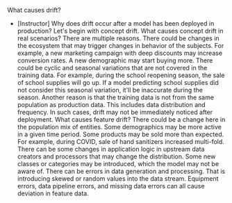 What causes drift?
- [Instructor] Why does drift occur after a model has been deployed in production? Let's begin with concept drift. What causes concept drift in real scenarios? There are multiple reasons. There could be changes in the ecosystem that may trigger changes in behavior of the subjects. For example, a new marketing campaign with deep discounts may increase conversion rates. A new demographic may start buying more. There could be cyclic and seasonal variations that are not covered in the training data. For example, during the school reopening season, the sale of school supplies will go up. If a model predicting school supplies did not consider this seasonal variation, it'll be inaccurate during the season. Another reason is that the training data is not from the same population as production data. This includes data distribution and frequency. In such cases, drift may not be immediately noticed after deployment. What causes feature drift? There could be a change here in the population mix of entities. Some demographics may be more active in a given time period. Some products may be sold more than expected. For example, during COVID, sale of hand sanitizers increased multi-fold. There can be some changes in application logic in upstream data creators and processors that may change the distribution. Some new classes or categories may be introduced, which the model may not be aware of. There can be errors in data generation and processing. That is introducing skewed or random values into the data stream. Equipment errors, data pipeline errors, and missing data errors can all cause deviation in feature data.